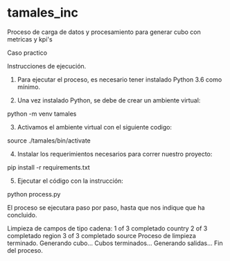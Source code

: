 # tamales_inc
Proceso de carga de datos y procesamiento para generar cubo con metricas y kpi's

Caso practico

Instrucciones de ejecución.

1. Para ejecutar el proceso, es necesario tener instalado Python 3.6 como mínimo.

2. Una vez instalado Python, se debe de crear un ambiente virtual:

python -m venv tamales

3. Activamos el ambiente virtual con el siguiente codigo:

source ./tamales/bin/activate

4. Instalar los requerimientos necesarios para correr nuestro proyecto:

pip install -r requirements.txt

5. Ejecutar el código con la instrucción:

python process.py

El proceso se ejecutara paso por paso, hasta que nos indique que ha concluido.

Limpieza de campos de tipo cadena:
1  of  3  completado  country
2  of  3  completado  region
3  of  3  completado  source
Proceso de limpieza terminado.
Generando cubo...
Cubos terminados...
Generando salidas...
Fin del proceso.




